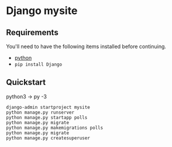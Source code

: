 Django mysite
=====


## Requirements

You'll need to have the following items installed before continuing.

*  [python](https://www.python.org/download/)
* `pip install Django`



## Quickstart
python3 -> py -3

```
django-admin startproject mysite
python manage.py runserver
python manage.py startapp polls
python manage.py migrate
python manage.py makemigrations polls
python manage.py migrate
python manage.py createsuperuser
```

